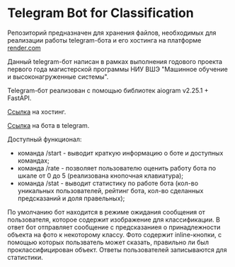# Telegram Bot for Classification

Репозиторий предназначен для хранения файлов, необходимых для реализации работы telegram-бота и
его хостинга на платформе [render.com](https://render.com)

Данный telegram-бот написан в рамках выполнения годового проекта первого года магистерской программы
НИУ ВШЭ "Машинное обучение и высоконагруженные системы".

Telegram-бот реализован с помощью библиотек aiogram v2.25.1 + FastAPI.

[Ссылка](https://test-tgbot-service.onrender.com/) на хостинг. 

[Ссылка](https://web.telegram.org/a/#6944300570) на бота в telegram.

Доступный функционал:
- команда /start - выводит краткую информацию о боте и доступных командах;
- команда /rate - позволяет пользователю оценить работу бота по шкале от 0 до 5 (реализована кнопочная клавиатура);
- команда /stat - выводит статистику по работе бота (кол-во уникальных пользователей, рейтинг бота, кол-во сделанных предсказаний и доля правельных);

По умолчанию бот находится в режиме ожидания сообщения от пользователя, которое содержит изображение для классификации.
В ответ бот отправляет сообщение с предсказаниея о принадлежности объекта на фото к некоторому классу.
Фото содержит inline-кнопки, с помощью которых пользватель может сказать, правильно ли был проклассифицирован объект.
Ответы пользователей записываются для статистики.
